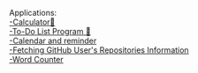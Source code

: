Applications:
<br>[-Calculator🧮](https://github.com/LyudmilLilov/Applications/tree/main/Calculator)
<br>[-To-Do List Program 📝](https://github.com/LyudmilLilov/Applications/tree/main/To-Do%20List%20Program)
<br>[-Calendar and reminder](https://github.com/LyudmilLilov/Applications/tree/main/Calendar%20and%20reminder)
<br>[-Fetching GitHub User's Repositories Information](https://github.com/LyudmilLilov/Applications/tree/main/Fetching%20GitHub%20User's%20Repositories%20Information)
<br>[-Word Counter](https://github.com/LyudmilLilov/Applications/tree/main/Word%20Counter)

